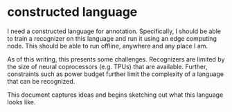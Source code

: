 constructed language
====================

I need a constructed language for annotation. Specifically, I should be able to
train a recognizer on this language and run it using an edge computing node.
This should be able to run offline, anywhere and any place I am.

As of this writing, this presents some challenges. Recognizers are limited by
the size of neural coprocessors (e.g. TPUs) that are available. Further,
constraints such as power budget further limit the complexity of a language that
can be recognized.

This document captures ideas and begins sketching out what this language looks
like.

